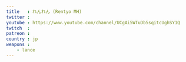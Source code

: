 ```yaml
---
title   : れんれん (Rentyo MH)
twitter : 
youtube : https://www.youtube.com/channel/UCgAi5WTuDb5sqitcUghSY1Q
twitch  : 
patreon : 
country : jp
weapons :
    - lance
---
```


